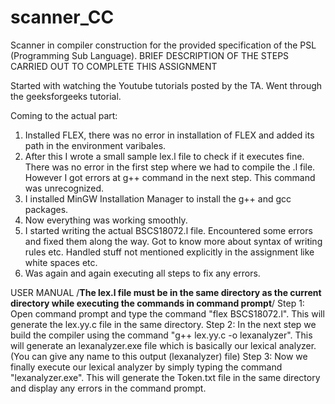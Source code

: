 # scanner_CC
Scanner in compiler construction for the provided specification of the PSL (Programming Sub Language).
BRIEF DESCRIPTION OF THE STEPS CARRIED OUT TO COMPLETE THIS ASSIGNMENT

Started with watching the Youtube tutorials posted by the TA.
Went through the geeksforgeeks tutorial.

Coming to the actual part:
1. Installed FLEX, there was no error in installation of FLEX and added its path in the environment varibales.
2. After this I wrote a small sample lex.l file to check if it executes fine. There was no error in the first step where we had to compile the .l file. However I got errors at g++ command in the next step. This command was unrecognized. 
3. I installed MinGW Installation Manager to install the g++ and gcc packages.
4. Now everything was working smoothly.
5. I started writing the actual BSCS18072.l file. Encountered some errors and fixed them along the way. Got to know more about syntax of writing rules etc. Handled stuff not mentioned explicitly in the assignment like white spaces etc.
6. Was again and again executing all steps to fix any errors.

USER MANUAL
/****The lex.l file must be in the same directory as the current directory while executing the commands in command prompt****/
Step 1:	Open command prompt and type the command "flex BSCS18072.l". This will generate the lex.yy.c file in the same directory.
Step 2:	In the next step we build the compiler using the command "g++ lex.yy.c -o lexanalyzer". This will generate an lexanalyzer.exe file which is basically our lexical analyzer. (You can give any name to this output (lexanalyzer) file)
Step 3:	Now we finally execute our lexical analyzer by simply typing the command "lexanalyzer.exe". This will generate the Token.txt file in the same directory and display any errors in the command prompt.


